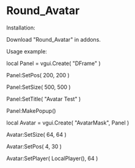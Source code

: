 # Round_Avatar

Installation:

Download "Round_Avatar" in addons.

Usage example:

local Panel = vgui.Create( "DFrame" ) 

Panel:SetPos( 200, 200 ) 

Panel:SetSize( 500, 500 ) 

Panel:SetTitle( "Avatar Test" ) 

Panel:MakePopup() 

local Avatar = vgui.Create( "AvatarMask", Panel ) 

Avatar:SetSize( 64, 64 ) 

Avatar:SetPos( 4, 30 ) 

Avatar:SetPlayer( LocalPlayer(), 64 ) 

